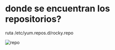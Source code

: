 # donde se encuentran los repositorios?

ruta /etc/yum.repos.d/rocky.repo

![repo](https://user-images.githubusercontent.com/114906901/217329179-fbc531a6-9d4b-4a43-93b1-8382fada80e4.PNG)
